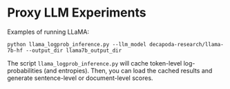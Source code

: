 Proxy LLM Experiments
===================================

Examples of running LLaMA:

	python llama_logprob_inference.py --llm_model decapoda-research/llama-7b-hf --output_dir llama7b_output_dir

The script ```llama_logprob_inference.py``` will cache token-level log-probabilities (and entropies). Then, you can load the cached results and generate sentence-level or document-level scores.
